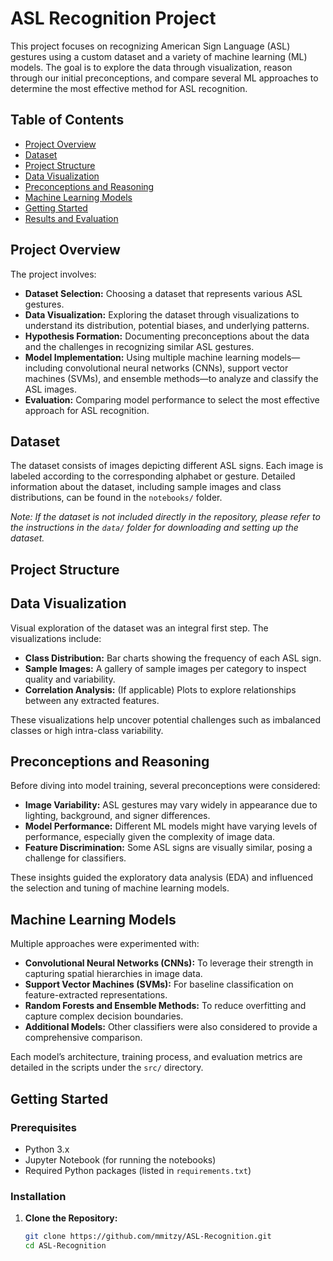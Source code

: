 # ASL Recognition Project

This project focuses on recognizing American Sign Language (ASL) gestures using a custom dataset and a variety of machine learning (ML) models. The goal is to explore the data through visualization, reason through our initial preconceptions, and compare several ML approaches to determine the most effective method for ASL recognition.

## Table of Contents

- [Project Overview](#project-overview)
- [Dataset](#dataset)
- [Project Structure](#project-structure)
- [Data Visualization](#data-visualization)
- [Preconceptions and Reasoning](#preconceptions-and-reasoning)
- [Machine Learning Models](#machine-learning-models)
- [Getting Started](#getting-started)
- [Results and Evaluation](#results-and-evaluation)


## Project Overview

The project involves:
- **Dataset Selection:** Choosing a dataset that represents various ASL gestures.
- **Data Visualization:** Exploring the dataset through visualizations to understand its distribution, potential biases, and underlying patterns.
- **Hypothesis Formation:** Documenting preconceptions about the data and the challenges in recognizing similar ASL gestures.
- **Model Implementation:** Using multiple machine learning models—including convolutional neural networks (CNNs), support vector machines (SVMs), and ensemble methods—to analyze and classify the ASL images.
- **Evaluation:** Comparing model performance to select the most effective approach for ASL recognition.

## Dataset

The dataset consists of images depicting different ASL signs. Each image is labeled according to the corresponding alphabet or gesture. Detailed information about the dataset, including sample images and class distributions, can be found in the `notebooks/` folder.

*Note: If the dataset is not included directly in the repository, please refer to the instructions in the `data/` folder for downloading and setting up the dataset.*

## Project Structure


## Data Visualization

Visual exploration of the dataset was an integral first step. The visualizations include:
- **Class Distribution:** Bar charts showing the frequency of each ASL sign.
- **Sample Images:** A gallery of sample images per category to inspect quality and variability.
- **Correlation Analysis:** (If applicable) Plots to explore relationships between any extracted features.

These visualizations help uncover potential challenges such as imbalanced classes or high intra-class variability.

## Preconceptions and Reasoning

Before diving into model training, several preconceptions were considered:
- **Image Variability:** ASL gestures may vary widely in appearance due to lighting, background, and signer differences.
- **Model Performance:** Different ML models might have varying levels of performance, especially given the complexity of image data.
- **Feature Discrimination:** Some ASL signs are visually similar, posing a challenge for classifiers.

These insights guided the exploratory data analysis (EDA) and influenced the selection and tuning of machine learning models.

## Machine Learning Models

Multiple approaches were experimented with:
- **Convolutional Neural Networks (CNNs):** To leverage their strength in capturing spatial hierarchies in image data.
- **Support Vector Machines (SVMs):** For baseline classification on feature-extracted representations.
- **Random Forests and Ensemble Methods:** To reduce overfitting and capture complex decision boundaries.
- **Additional Models:** Other classifiers were also considered to provide a comprehensive comparison.

Each model’s architecture, training process, and evaluation metrics are detailed in the scripts under the `src/` directory.

## Getting Started

### Prerequisites

- Python 3.x
- Jupyter Notebook (for running the notebooks)
- Required Python packages (listed in `requirements.txt`)

### Installation

1. **Clone the Repository:**

   ```bash
   git clone https://github.com/mmitzy/ASL-Recognition.git
   cd ASL-Recognition

